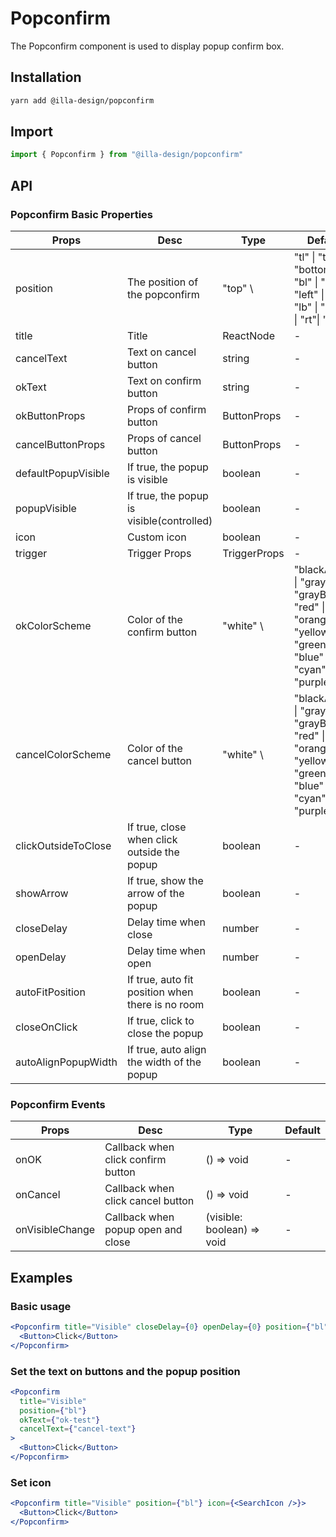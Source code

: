 # Popconfirm

The Popconfirm component is used to display popup confirm box.

## Installation

```bash
yarn add @illa-design/popconfirm
```

## Import

```jsx
import { Popconfirm } from "@illa-design/popconfirm"
```

## API

### Popconfirm Basic Properties

| Props               | Desc                                             | Type         | Default                                                                                                                              |
| ------------------- | ------------------------------------------------ | ------------ | ------------------------------------------------------------------------------------------------------------------------------------ |
| position            | The position of the popconfirm                   | "top" \     | "tl" \| "tr" \| "bottom" \| "bl" \| "br" \| "left" \| "lt" \| "lb" \| "right" \| "rt"\| "rb"                       | "top" |
| title               | Title                                            | ReactNode    | -                                                                                                                                    |
| cancelText          | Text on cancel button                            | string       | -                                                                                                                                    |
| okText              | Text on confirm button                           | string       | -                                                                                                                                    |
| okButtonProps       | Props of confirm button                          | ButtonProps  | -                                                                                                                                    |
| cancelButtonProps   | Props of cancel button                           | ButtonProps  | -                                                                                                                                    |
| defaultPopupVisible | If true, the popup is visible                    | boolean      | -                                                                                                                                    |
| popupVisible        | If true, the popup is visible(controlled)        | boolean      | -                                                                                                                                    |
| icon                | Custom icon                                      | boolean      | -                                                                                                                                    |
| trigger             | Trigger Props                                    | TriggerProps | -                                                                                                                                    |
| okColorScheme       | Color of the confirm button                      | "white" \   | "blackAlpha" \| "gray" \| "grayBlue" \| "red" \| "orange" \| "yellow" \| "green" \| "blue" \| "cyan" \| "purple" | "blue"   |
| cancelColorScheme   | Color of the cancel button                       | "white" \   | "blackAlpha" \| "gray" \| "grayBlue" \| "red" \| "orange" \| "yellow" \| "green" \| "blue" \| "cyan" \| "purple" | "gray"   |
| clickOutsideToClose | If true, close when click outside the popup      | boolean      | -                                                                                                                                    |
| showArrow           | If true, show the arrow of the popup             | boolean      | -                                                                                                                                    |
| closeDelay          | Delay time when close                            | number       | -                                                                                                                                    |
| openDelay           | Delay time when open                             | number       | -                                                                                                                                    |
| autoFitPosition     | If true, auto fit position when there is no room | boolean      | -                                                                                                                                    |
| closeOnClick        | If true, click to close the popup                | boolean      | -                                                                                                                                    |
| autoAlignPopupWidth | If true, auto align the width of the popup       | boolean      | -                                                                                                                                    |

### Popconfirm Events

| Props           | Desc                               | Type                       | Default |
| --------------- | ---------------------------------- | -------------------------- | ------- |
| onOK            | Callback when click confirm button | () => void                 | -       |
| onCancel        | Callback when click cancel button  | () => void                 | -       |
| onVisibleChange | Callback when popup open and close | (visible: boolean) => void | -       |

## Examples

### Basic usage

```jsx
<Popconfirm title="Visible" closeDelay={0} openDelay={0} position={"bl"}>
  <Button>Click</Button>
</Popconfirm>
```

### Set the text on buttons and the popup position

```jsx
<Popconfirm
  title="Visible"
  position={"bl"}
  okText={"ok-test"}
  cancelText={"cancel-text"}
>
  <Button>Click</Button>
</Popconfirm>
```

### Set icon

```jsx
<Popconfirm title="Visible" position={"bl"} icon={<SearchIcon />}>
  <Button>Click</Button>
</Popconfirm>
```
